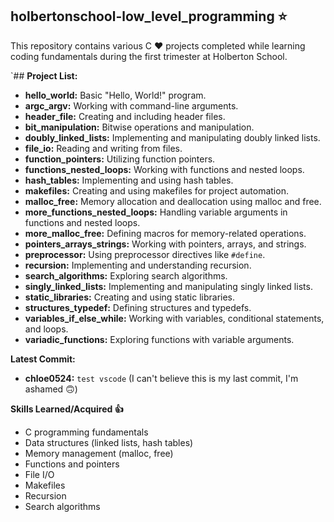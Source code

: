 ## holbertonschool-low_level_programming :star:

This repository contains various C :heart: projects completed while learning coding fundamentals during the first trimester at Holberton School.

`## **Project List:**

* **hello_world:** Basic "Hello, World!" program.
* **argc_argv:** Working with command-line arguments.
* **header_file:** Creating and including header files.
* **bit_manipulation:** Bitwise operations and manipulation.
* **doubly_linked_lists:** Implementing and manipulating doubly linked lists.
* **file_io:** Reading and writing from files.
* **function_pointers:** Utilizing function pointers.
* **functions_nested_loops:** Working with functions and nested loops.
* **hash_tables:** Implementing and using hash tables.
* **makefiles:** Creating and using makefiles for project automation.
* **malloc_free:** Memory allocation and deallocation using malloc and free.
* **more_functions_nested_loops:** Handling variable arguments in functions and nested loops.
* **more_malloc_free:** Defining macros for memory-related operations.
* **pointers_arrays_strings:** Working with pointers, arrays, and strings.
* **preprocessor:** Using preprocessor directives like `#define`.
* **recursion:** Implementing and understanding recursion.
* **search_algorithms:** Exploring search algorithms.
* **singly_linked_lists:** Implementing and manipulating singly linked lists.
* **static_libraries:** Creating and using static libraries.
* **structures_typedef:** Defining structures and typedefs.
* **variables_if_else_while:** Working with variables, conditional statements, and loops.
* **variadic_functions:** Exploring functions with variable arguments.

**Latest Commit:**

* **chloe0524:** ``test vscode``
 (I can't believe this is my last commit, I'm ashamed :upside_down_face:)

**Skills Learned/Acquired :thumbsup:**


* C programming fundamentals
* Data structures (linked lists, hash tables)
* Memory management (malloc, free)
* Functions and pointers
* File I/O
* Makefiles
* Recursion
* Search algorithms
